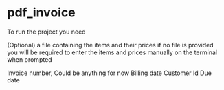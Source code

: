# pdf_invoice

To run the project you need
  
  (Optional) a file containing the items and their prices
  if no file is provided you will be required to enter the items and prices manually on the terminal when prompted

  Invoice number, Could be anything for now
  Billing date 
  Customer Id 
  Due date 

